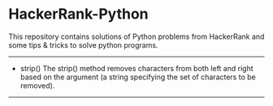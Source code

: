 # HackerRank-Python
This repository contains solutions of Python problems from HackerRank and some tips &amp; tricks to solve python programs.  

---

+ strip()
  The strip() method removes characters from both left and right based on the argument (a string specifying the set of characters to be removed).
  
---



